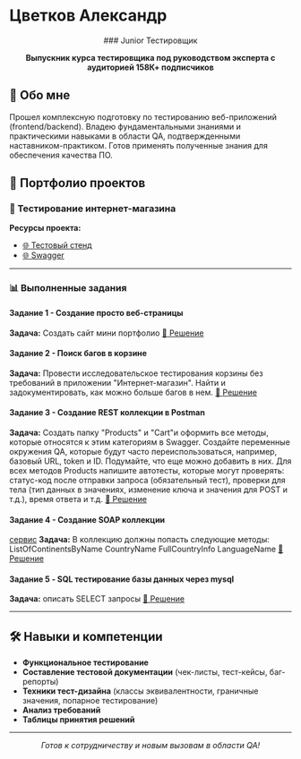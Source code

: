 # Цветков Александр

<div align="center">
### Junior Тестировщик

**Выпускник курса тестировщика под руководством эксперта с аудиторией 158К+ подписчиков**

</div>

## 🎯 Обо мне

Прошел комплексную подготовку по тестированию веб-приложений (frontend/backend). Владею фундаментальными знаниями и практическими навыками в области QA, подтвержденными наставником-практиком. Готов применять полученные знания для обеспечения качества ПО.

## 📁 Портфолио проектов

### 🛒 Тестирование интернет-магазина

**Ресурсы проекта:**
- [🌐 Тестовый стенд](https://intern.demoshopping.ru/)
- [🌐 Swagger](https://intern.demoshopping.ru/api-docs/)
---

### 📊 Выполненные задания

#### Задание 1 - Создание просто веб-страницы
**Задача:** Создать сайт мини портфолио
[📎 Решение](https://drive.google.com/file/d/18Y8ZiY0Vac9hGUuNeNguklO_QqVUTjfp/view?usp=sharing)

#### Задание 2 - Поиск багов в корзине
**Задача:** Провести исследовательское тестирования корзины без требований в приложении "Интернет-магазин". Найти и задокументировать, как можно больше багов в нем.
[📎 Решение](https://drive.google.com/drive/folders/1Clxmfp0tHQeM_p2aE8UqQHcefTtJZMyT?usp=sharing)

#### Задание 3 - Создание REST коллекции в Postman
**Задача:** Создать папку "Products" и "Cart"и оформить все методы, которые относятся к этим категориям в Swagger.
Создайте переменные окружения QA, которые будут часто переиспользоваться, например, базовый URL, token и ID. Подумайте, что еще можно добавить в них.
Для всех методов Products напишите автотесты, которые могут проверять: статус-код после отправки запроса (обязательный тест), проверки для тела (тип данных в значениях, изменение ключа и значения для POST и т.д.), время ответа и т.д.
[📎 Решение](https://www.postman.com/universal-capsule-3550342/workspace/s-workspace/collection/46600300-bf8f2411-e51b-416c-83cf-b4800fc7db0e?action=share&creator=46600300&active-environment=46600300-7c53509b-6c85-4e7a-8c54-e50a678e4a58)

#### Задание 4 - Создание SOAP коллекции
[сервис]([https://intern.demoshopping.ru/api-docs/](http://webservices.oorsprong.org/websamples.countryinfo/CountryInfoService.wso?WSDL))
**Задача:** В коллекцию должны попасть следующие методы:
ListOfContinentsByName
CountryName
FullCountryInfo
LanguageName
[📎 Решение](https://docs.google.com/spreadsheets/d/1GommSL8c9ez4fAID8U-X1s0V-UA-NywOECuMZZvToa4/edit)

#### Задание 5 - SQL тестирование базы данных через mysql
**Задача:**  описать SELECT запросы
[📎 Решение](https://docs.google.com/spreadsheets/d/1GCyMGnsjZZrqgfET4iiHoz8YeNBEvBZ3WO59X18PKRw/edit?usp=sharing)

---

## 🛠 Навыки и компетенции

- **Функциональное тестирование**
- **Составление тестовой документации** (чек-листы, тест-кейсы, баг-репорты)
- **Техники тест-дизайна** (классы эквивалентности, граничные значения, попарное тестирование)
- **Анализ требований**
- **Таблицы принятия решений**
---

<div align="center">

*Готов к сотрудничеству и новым вызовам в области QA!*

</div>
